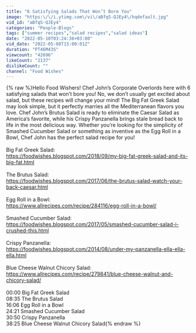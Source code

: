 ```yaml
---
title: "6 Satisfying Salads That Won’t Bore You"
image: "https:\/\/i.ytimg.com\/vi\/aBfqS-QJEy4\/hqdefault.jpg"
vid_id: "aBfqS-QJEy4"
categories: "People-Blogs"
tags: ["summer recipes","salad recipes","salad ideas"]
date: "2022-05-10T03:24:36+03:00"
vid_date: "2022-05-08T15:00:01Z"
duration: "PT46M43S"
viewcount: "42696"
likeCount: "2137"
dislikeCount: ""
channel: "Food Wishes"
---
```

{% raw %}Hello Food Wishers! Chef John’s Corporate Overlords here with 6 satisfying salads that won’t bore you! No, we don’t usually get excited about salad, but these recipes will change your mind! The Big Fat Greek Salad may look simple, but it perfectly marries all the Mediterranean flavors you love. Chef John’s Brutus Salad is ready to eliminate the Caesar Salad as America’s favorite, while his Crispy Panzanella brings stale bread back to life in the most delicious way. Whether you’re looking for the simplicity of Smashed Cucumber Salad or something as inventive as the Egg Roll in a Bowl, Chef John has the perfect salad recipe for you!<br /><br />Big Fat Greek Salad:<br /><a rel="nofollow" target="blank" href="https://foodwishes.blogspot.com/2018/09/my-big-fat-greek-salad-and-its-big-fat.html">https://foodwishes.blogspot.com/2018/09/my-big-fat-greek-salad-and-its-big-fat.html</a><br /><br />The Brutus Salad:<br /><a rel="nofollow" target="blank" href="https://foodwishes.blogspot.com/2017/06/the-brutus-salad-watch-your-back-caesar.html">https://foodwishes.blogspot.com/2017/06/the-brutus-salad-watch-your-back-caesar.html</a><br /><br />Egg Roll in a Bowl:<br /><a rel="nofollow" target="blank" href="https://www.allrecipes.com/recipe/284116/egg-roll-in-a-bowl/">https://www.allrecipes.com/recipe/284116/egg-roll-in-a-bowl/</a><br /><br />Smashed Cucumber Salad:<br /><a rel="nofollow" target="blank" href="https://foodwishes.blogspot.com/2017/05/smashed-cucumber-salad-i-crushed-this.html">https://foodwishes.blogspot.com/2017/05/smashed-cucumber-salad-i-crushed-this.html</a><br /><br />Crispy Panzanella:<br /><a rel="nofollow" target="blank" href="https://foodwishes.blogspot.com/2014/08/under-my-panzanella-ella-ella-ella.html">https://foodwishes.blogspot.com/2014/08/under-my-panzanella-ella-ella-ella.html</a><br /><br />Blue Cheese Walnut Chicory Salad:<br /><a rel="nofollow" target="blank" href="https://www.allrecipes.com/recipe/279841/blue-cheese-walnut-and-chicory-salad/">https://www.allrecipes.com/recipe/279841/blue-cheese-walnut-and-chicory-salad/</a><br /><br />00:00 Big Fat Greek Salad<br />08:35 The Brutus Salad<br />16:06 Egg Roll in a Bowl<br />24:21 Smashed Cucumber Salad<br />30:50 Crispy Panzanella<br />38:25 Blue Cheese Walnut Chicory Salad{% endraw %}
